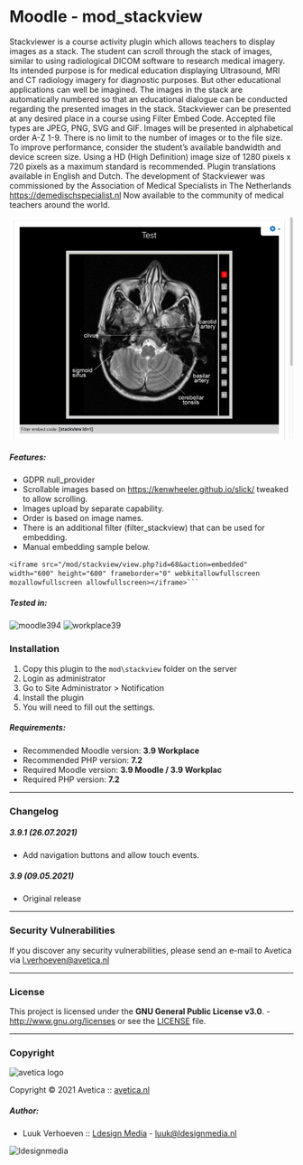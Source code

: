 # Moodle - mod_stackview

Stackviewer is a course activity plugin which allows teachers to display images as a stack. The
student can scroll through the stack of images, similar to using radiological DICOM software to
research medical imagery. Its intended purpose is for medical education displaying Ultrasound, MRI
and CT radiology imagery for diagnostic purposes. But other educational applications can well be
imagined. The images in the stack are automatically numbered so that an educational dialogue can
be conducted regarding the presented images in the stack.
Stackviewer can be presented at any desired place in a course using Filter Embed Code. Accepted file
types are JPEG, PNG, SVG and GIF. Images will be presented in alphabetical order A-Z 1-9. There is no
limit to the number of images or to the file size. To improve performance, consider the student’s
available bandwidth and device screen size. Using a HD (High Definition) image size of 1280 pixels x
720 pixels as a maximum standard is recommended. Plugin translations available in English and
Dutch.
The development of Stackviewer was commissioned by the Association of Medical Specialists in The
Netherlands https://demedischspecialist.nl Now available to the community of medical teachers
around the world.

![Stackview](pix/stackview.png)

##### Features:

- GDPR null_provider
- Scrollable images based on https://kenwheeler.github.io/slick/ tweaked to allow scrolling.
- Images upload by separate capability.
- Order is based on image names.
- There is an additional filter (filter_stackview) that can be used for embedding.
- Manual embedding sample below.

```text
<iframe src="/mod/stackview/view.php?id=68&action=embedded" width="600" height="600" frameborder="0" webkitallowfullscreen mozallowfullscreen allowfullscreen></iframe>```
```

##### Tested in:

![moodle394](https://img.shields.io/badge/moodle-3.94-blue.svg)
![workplace39](https://img.shields.io/badge/workplace-3.9-blue.svg)

### Installation

1. Copy this plugin to the `mod\stackview` folder on the server
2. Login as administrator
3. Go to Site Administrator > Notification
4. Install the plugin
5. You will need to fill out the settings.

##### Requirements:

* Recommended Moodle version: **3.9 Workplace**
* Recommended PHP version: **7.2**
* Required Moodle version: **3.9 Moodle / 3.9 Workplac**
* Required PHP version: **7.2**
---
### Changelog

##### 3.9.1 (26.07.2021)
* Add navigation buttons and allow touch events.

##### 3.9 (09.05.2021)
* Original release 

---
### Security Vulnerabilities
If you discover any security vulnerabilities, please send an e-mail to Avetica via [l.verhoeven@avetica.nl](l.verhoeven@avetica.nl)

---
### License

This project is licensed under the **GNU General Public License v3.0**. - http://www.gnu.org/licenses or see
the [LICENSE](LICENSE) file.

---
### Copyright

<img src="https://avetica.nl/logo.svg" alt="avetica logo" width="250px">

Copyright © 2021 Avetica :: [avetica.nl](https://avetica.nl/)

##### Author:
* Luuk Verhoeven :: [Ldesign Media](https://ldesignmedia.nl/) - [luuk@ldesignmedia.nl](luuk@ldesignmedia.nl)

<img src="https://ldesignmedia.nl/themes/ldesignmedia/assets/images/logo/logo.svg" alt="ldesignmedia" height="70px">
